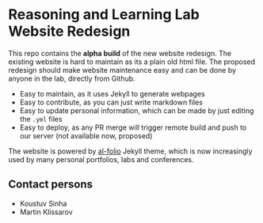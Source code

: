 # Reasoning and Learning Lab Website Redesign

This repo contains the **alpha build** of the new website redesign. The existing website is hard to maintain as its a plain old html file. The proposed redesign should make website maintenance easy and can be done by anyone in the lab, directly from Github.

- Easy to maintain, as it uses Jekyll to generate webpages
- Easy to contribute, as you can just write markdown files
- Easy to update personal information, which can be made by just editing the `.yml` files
- Easy to deploy, as any PR merge will trigger remote build and push to our server (not available now, proposed)

The website is powered by [al-folio]() Jekyll theme, which is now increasingly used by many personal portfolios, labs and conferences.

## Contact persons

- Koustuv Sinha
- Martin Klissarov
